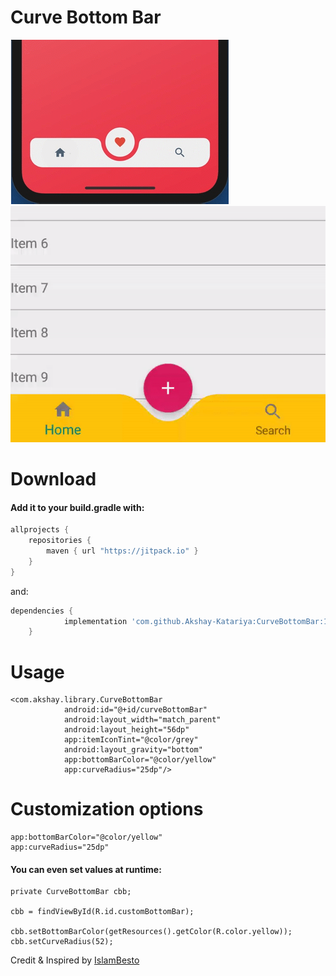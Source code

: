 # Curve Bottom Bar

![Demo 1](screenshot1.png) ![Demo 2](demo2.gif)

# Download

#### Add it to your build.gradle with:
```gradle
allprojects {
    repositories {
        maven { url "https://jitpack.io" }
    }
}
```
and:

```gradle
dependencies {
	        implementation 'com.github.Akshay-Katariya:CurveBottomBar:1.0'
	}
```

# Usage
```
<com.akshay.library.CurveBottomBar
            android:id="@+id/curveBottomBar"
            android:layout_width="match_parent"
            android:layout_height="56dp"
            app:itemIconTint="@color/grey"
            android:layout_gravity="bottom"
            app:bottomBarColor="@color/yellow"
            app:curveRadius="25dp"/>
```

# Customization options 
```
app:bottomBarColor="@color/yellow"
app:curveRadius="25dp"
```

#### You can even set values at runtime:
```
private CurveBottomBar cbb;

cbb = findViewById(R.id.customBottomBar);

cbb.setBottomBarColor(getResources().getColor(R.color.yellow));
cbb.setCurveRadius(52);
```


Credit & Inspired by [IslamBesto](https://proandroiddev.com/how-i-drew-custom-shapes-in-bottom-bar-c4539d86afd7)

  